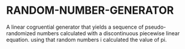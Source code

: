 # RANDOM-NUMBER-GENERATOR

A  linear cogruential generator that yields a sequence of pseudo-randomized numbers calculated with a discontinuous piecewise linear equation.
using that random numbers i calculated the value of pi.
